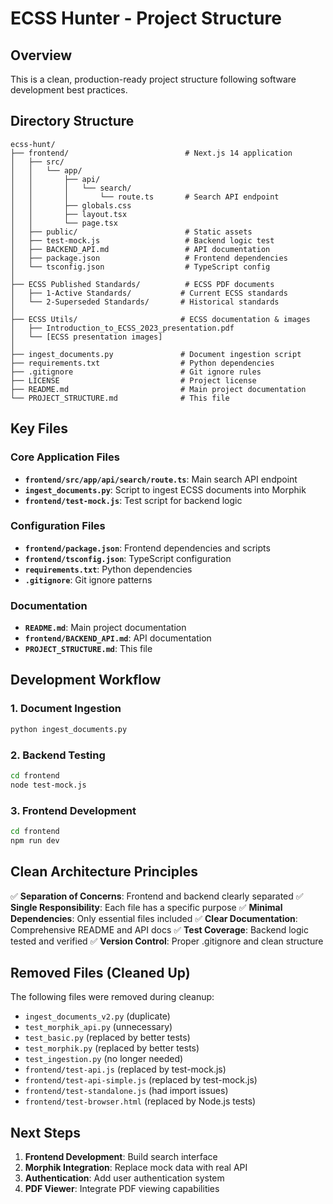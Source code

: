 # ECSS Hunter - Project Structure

## Overview
This is a clean, production-ready project structure following software development best practices.

## Directory Structure

```
ecss-hunt/
├── frontend/                          # Next.js 14 application
│   ├── src/
│   │   └── app/
│   │       ├── api/
│   │       │   └── search/
│   │       │       └── route.ts       # Search API endpoint
│   │       ├── globals.css
│   │       ├── layout.tsx
│   │       └── page.tsx
│   ├── public/                        # Static assets
│   ├── test-mock.js                   # Backend logic test
│   ├── BACKEND_API.md                 # API documentation
│   ├── package.json                   # Frontend dependencies
│   └── tsconfig.json                  # TypeScript config
│
├── ECSS Published Standards/          # ECSS PDF documents
│   ├── 1-Active Standards/           # Current ECSS standards
│   └── 2-Superseded Standards/       # Historical standards
│
├── ECSS Utils/                       # ECSS documentation & images
│   ├── Introduction_to_ECSS_2023_presentation.pdf
│   └── [ECSS presentation images]
│
├── ingest_documents.py               # Document ingestion script
├── requirements.txt                  # Python dependencies
├── .gitignore                        # Git ignore rules
├── LICENSE                           # Project license
├── README.md                         # Main project documentation
└── PROJECT_STRUCTURE.md              # This file
```

## Key Files

### Core Application Files
- **`frontend/src/app/api/search/route.ts`**: Main search API endpoint
- **`ingest_documents.py`**: Script to ingest ECSS documents into Morphik
- **`frontend/test-mock.js`**: Test script for backend logic

### Configuration Files
- **`frontend/package.json`**: Frontend dependencies and scripts
- **`frontend/tsconfig.json`**: TypeScript configuration
- **`requirements.txt`**: Python dependencies
- **`.gitignore`**: Git ignore patterns

### Documentation
- **`README.md`**: Main project documentation
- **`frontend/BACKEND_API.md`**: API documentation
- **`PROJECT_STRUCTURE.md`**: This file

## Development Workflow

### 1. Document Ingestion
```bash
python ingest_documents.py
```

### 2. Backend Testing
```bash
cd frontend
node test-mock.js
```

### 3. Frontend Development
```bash
cd frontend
npm run dev
```

## Clean Architecture Principles

✅ **Separation of Concerns**: Frontend and backend clearly separated
✅ **Single Responsibility**: Each file has a specific purpose
✅ **Minimal Dependencies**: Only essential files included
✅ **Clear Documentation**: Comprehensive README and API docs
✅ **Test Coverage**: Backend logic tested and verified
✅ **Version Control**: Proper .gitignore and clean structure

## Removed Files (Cleaned Up)

The following files were removed during cleanup:
- `ingest_documents_v2.py` (duplicate)
- `test_morphik_api.py` (unnecessary)
- `test_basic.py` (replaced by better tests)
- `test_morphik.py` (replaced by better tests)
- `test_ingestion.py` (no longer needed)
- `frontend/test-api.js` (replaced by test-mock.js)
- `frontend/test-api-simple.js` (replaced by test-mock.js)
- `frontend/test-standalone.js` (had import issues)
- `frontend/test-browser.html` (replaced by Node.js tests)

## Next Steps

1. **Frontend Development**: Build search interface
2. **Morphik Integration**: Replace mock data with real API
3. **Authentication**: Add user authentication system
4. **PDF Viewer**: Integrate PDF viewing capabilities 